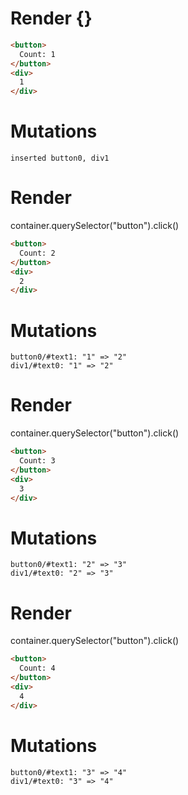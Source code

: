 # Render {}
```html
<button>
  Count: 1
</button>
<div>
  1
</div>
```

# Mutations
```
inserted button0, div1
```


# Render 
container.querySelector("button").click()

```html
<button>
  Count: 2
</button>
<div>
  2
</div>
```

# Mutations
```
button0/#text1: "1" => "2"
div1/#text0: "1" => "2"
```


# Render 
container.querySelector("button").click()

```html
<button>
  Count: 3
</button>
<div>
  3
</div>
```

# Mutations
```
button0/#text1: "2" => "3"
div1/#text0: "2" => "3"
```


# Render 
container.querySelector("button").click()

```html
<button>
  Count: 4
</button>
<div>
  4
</div>
```

# Mutations
```
button0/#text1: "3" => "4"
div1/#text0: "3" => "4"
```